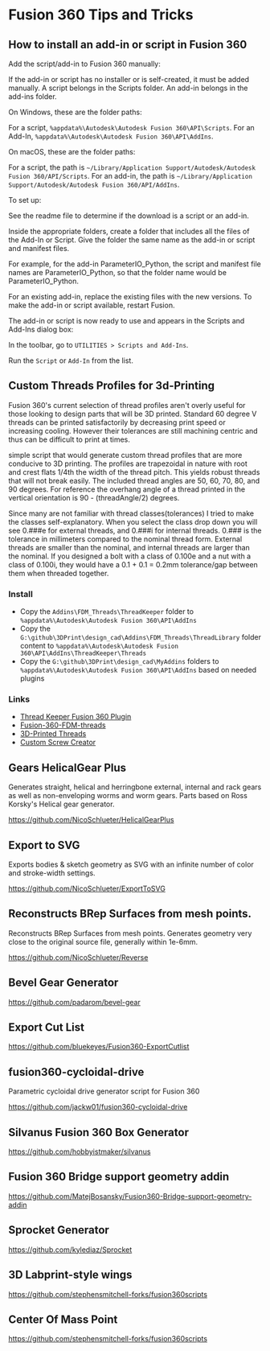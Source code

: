 # Fusion 360 Tips and Tricks

## How to install an add-in or script in Fusion 360

Add the script/add-in to Fusion 360 manually:

If the add-in or script has no installer or is self-created, it must be added manually. A script belongs in the Scripts folder. An add-in belongs in the add-ins folder.

On Windows, these are the folder paths:

For a script, `%appdata%\Autodesk\Autodesk Fusion 360\API\Scripts`.
For an Add-In, `%appdata%\Autodesk\Autodesk Fusion 360\API\AddIns`.

On macOS, these are the folder paths:

For a script, the path is `~/Library/Application Support/Autodesk/Autodesk Fusion 360/API/Scripts`.
For an add-in, the path is `~/Library/Application Support/Autodesk/Autodesk Fusion 360/API/AddIns`.

To set up:

See the readme file to determine if the download is a script or an add-in.

Inside the appropriate folders, create a folder that includes all the files of the Add-In or Script. Give the folder the same name as the add-in or script and manifest files.

For example, for the add-in ParameterIO_Python, the script and manifest file names are ParameterIO_Python, so that the folder name would be ParameterIO_Python.

For an existing add-in, replace the existing files with the new versions. To make the add-in or script available, restart Fusion.

The add-in or script is now ready to use and appears in the Scripts and Add-Ins dialog box:

In the toolbar, go to `UTILITIES > Scripts and Add-Ins`.

Run the `Script` or `Add-In` from the list.

## Custom Threads Profiles for 3d-Printing

Fusion 360's current selection of thread profiles aren't overly useful for those looking to design parts that will be 3D printed. Standard 60 degree V threads can be printed satisfactorily by decreasing print speed or increasing cooling. However their tolerances are still machining centric and thus can be difficult to print at times.

 simple script that would generate custom thread profiles that are more conducive to 3D printing. The profiles are trapezoidal in nature with root and crest flats 1/4th the width of the thread pitch. This yields robust threads that will not break easily. The included thread angles are 50, 60, 70, 80, and 90 degrees. For reference the overhang angle of a thread printed in the vertical orientation is 90 - (threadAngle/2) degrees.
 
 Since many are not familiar with thread classes(tolerances) I tried to make the classes self-explanatory. When you select the class drop down you will see 0.###e for external threads, and 0.###i for internal threads. 0.### is the tolerance in millimeters compared to the nominal thread form. External threads are smaller than the nominal, and internal threads are larger than the nominal. If you designed a bolt with a class of 0.100e and a nut with a class of 0.100i, they would have a 0.1 + 0.1 = 0.2mm tolerance/gap between them when threaded together.

### Install

- Copy the `Addins\FDM_Threads\ThreadKeeper` folder to `%appdata%\Autodesk\Autodesk Fusion 360\API\AddIns`
- Copy the `G:\github\3DPrint\design_cad\Addins\FDM_Threads\ThreadLibrary` folder content to `%appdata%\Autodesk\Autodesk Fusion 360\API\AddIns\ThreadKeeper\Threads`
- Copy the `G:\github\3DPrint\design_cad\MyAddins` folders to `%appdata%\Autodesk\Autodesk Fusion 360\API\AddIns` based on needed plugins

### Links

- [Thread Keeper Fusion 360 Plugin](https://github.com/thomasa88/ThreadKeeper)
- [Fusion-360-FDM-threads](https://github.com/dans98/Fusion-360-FDM-threads)
- [3D-Printed Threads](https://github.com/BalzGuenat/CustomThreads)
- [Custom Screw Creator](https://github.com/Bitfroest/CustomScrews)

## Gears HelicalGear Plus

Generates straight, helical and herringbone external, internal and rack gears as well as non-enveloping worms and worm gears. Parts based on Ross Korsky's Helical gear generator.

https://github.com/NicoSchlueter/HelicalGearPlus

## Export to SVG

Exports bodies & sketch geometry as SVG with an infinite number of color and stroke-width settings.

https://github.com/NicoSchlueter/ExportToSVG


## Reconstructs BRep Surfaces from mesh points.

Reconstructs BRep Surfaces from mesh points.
Generates geometry very close to the original source file, generally within 1e-6mm.

https://github.com/NicoSchlueter/Reverse

## Bevel Gear Generator

https://github.com/padarom/bevel-gear

## Export Cut List

https://github.com/bluekeyes/Fusion360-ExportCutlist

## fusion360-cycloidal-drive

Parametric cycloidal drive generator script for Fusion 360

https://github.com/jackw01/fusion360-cycloidal-drive


## Silvanus Fusion 360 Box Generator

https://github.com/hobbyistmaker/silvanus

## Fusion 360 Bridge support geometry addin

https://github.com/MatejBosansky/Fusion360-Bridge-support-geometry-addin

## Sprocket Generator

https://github.com/kylediaz/Sprocket

## 3D Labprint-style wings

https://github.com/stephensmitchell-forks/fusion360scripts

## Center Of Mass Point

https://github.com/stephensmitchell-forks/fusion360scripts